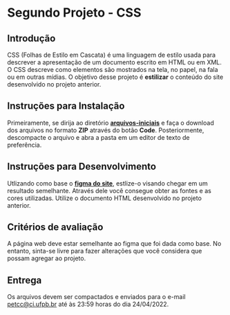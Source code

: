 # Segundo Projeto - CSS

## Introdução

CSS (Folhas de Estilo em Cascata) é uma linguagem de estilo usada para descrever a apresentação de um documento escrito em HTML ou em XML. O CSS descreve como elementos são mostrados na tela, no papel, na fala ou em outras mídias. O objetivo
desse projeto é **estilizar** o conteúdo do site desenvolvido no projeto anterior.

## Instruções para Instalação

Primeiramente, se dirija ao diretório [**arquivos-iniciais**](arquivos-iniciais) e faça o download dos arquivos no formato **ZIP** através do botão **Code**. Posteriormente, descompacte o arquivo e abra a pasta em um editor de texto de preferência.

## Instruções para Desenvolvimento

Utlizando como base o [**figma do site**](https://www.figma.com/file/cpLCD3RYSyKoSFtYzrNXQs/PomoBot---Projeto-02?node-id=2%3A2), estlize-o visando chegar em um resultado semelhante. Através dele você consegue obter as fontes e as cores utilizadas. Utilize o documento HTML desenvolvido no projeto anterior.

## Critérios de avaliação

A página web deve estar semelhante ao figma que foi dada como base. No entanto, sinta-se livre para fazer alterações que você considera que possam agregar ao projeto.

## Entrega

Os arquivos devem ser compactados e enviados para o e-mail petcc@ci.ufpb.br até às 23:59 horas do dia 24/04/2022.
